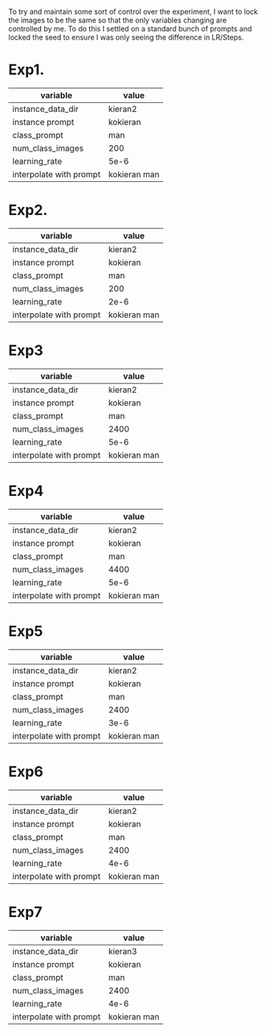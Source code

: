 To try and maintain some sort of control over the experiment, I want to lock the
images to be the same so that the only variables changing are controlled by me.
To do this I settled on a standard bunch of prompts and locked the seed to
ensure I was only seeing the difference in LR/Steps.

# Exp1.

| variable                | value        |
| ----------------------- | ------------ |
| instance_data_dir       | kieran2      |
| instance prompt         | kokieran     |
| class_prompt            | man          |
| num_class_images        | 200          |
| learning_rate           | 5e-6         |
| interpolate with prompt | kokieran man |

# Exp2.

| variable                | value        |
| ----------------------- | ------------ |
| instance_data_dir       | kieran2      |
| instance prompt         | kokieran     |
| class_prompt            | man          |
| num_class_images        | 200          |
| learning_rate           | 2e-6         |
| interpolate with prompt | kokieran man |

# Exp3

| variable                | value        |
| ----------------------- | ------------ |
| instance_data_dir       | kieran2      |
| instance prompt         | kokieran     |
| class_prompt            | man          |
| num_class_images        | 2400         |
| learning_rate           | 5e-6         |
| interpolate with prompt | kokieran man |

# Exp4

| variable                | value        |
| ----------------------- | ------------ |
| instance_data_dir       | kieran2      |
| instance prompt         | kokieran     |
| class_prompt            | man          |
| num_class_images        | 4400         |
| learning_rate           | 5e-6         |
| interpolate with prompt | kokieran man |

# Exp5

| variable                | value        |
| ----------------------- | ------------ |
| instance_data_dir       | kieran2      |
| instance prompt         | kokieran     |
| class_prompt            | man          |
| num_class_images        | 2400         |
| learning_rate           | 3e-6         |
| interpolate with prompt | kokieran man |

# Exp6

| variable                | value        |
| ----------------------- | ------------ |
| instance_data_dir       | kieran2      |
| instance prompt         | kokieran     |
| class_prompt            | man          |
| num_class_images        | 2400         |
| learning_rate           | 4e-6         |
| interpolate with prompt | kokieran man |

# Exp7

| variable                | value        |
| ----------------------- | ------------ |
| instance_data_dir       | kieran3      |
| instance prompt         | kokieran     |
| class_prompt            | man          |
| num_class_images        | 2400         |
| learning_rate           | 4e-6         |
| interpolate with prompt | kokieran man |
